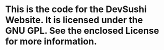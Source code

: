 # This is the code for the DevSushi Website. It is licensed under the GNU GPL. See the enclosed License for more information.